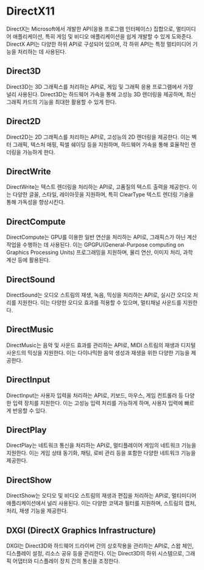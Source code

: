 # DirectX11
DirectX는 Microsoft에서 개발한 API(응용 프로그램 인터페이스) 집합으로, 멀티미디어 애플리케이션, 특히 게임 및 비디오 애플리케이션을 쉽게 개발할 수 있게 도와준다. DirectX API는 다양한 하위 API로 구성되어 있으며, 각 하위 API는 특정 멀티미디어 기능을 처리하는 데 사용된다. 

## Direct3D
Direct3D는 3D 그래픽스를 처리하는 API로, 게임 및 그래픽 응용 프로그램에서 가장 널리 사용된다. Direct3D는 하드웨어 가속을 통해 고성능 3D 렌더링을 제공하며, 최신 그래픽 카드의 기능을 최대한 활용할 수 있게 한다.

## Direct2D
Direct2D는 2D 그래픽스를 처리하는 API로, 고성능의 2D 렌더링을 제공한다. 이는 벡터 그래픽, 텍스처 매핑, 픽셀 쉐이딩 등을 지원하며, 하드웨어 가속을 통해 효율적인 렌더링을 가능하게 한다.

## DirectWrite
DirectWrite는 텍스트 렌더링을 처리하는 API로, 고품질의 텍스트 출력을 제공한다. 이는 다양한 글꼴, 스타일, 레이아웃을 지원하며, 특히 ClearType 텍스트 렌더링 기술을 통해 가독성을 향상시킨다.

## DirectCompute
DirectCompute는 GPU를 이용한 일반 연산을 처리하는 API로, 그래픽스가 아닌 계산 작업을 수행하는 데 사용된다. 이는 GPGPU(General-Purpose computing on Graphics Processing Units) 프로그래밍을 지원하며, 물리 연산, 이미지 처리, 과학 계산 등에 활용된다.

## DirectSound
DirectSound는 오디오 스트림의 재생, 녹음, 믹싱을 처리하는 API로, 실시간 오디오 처리를 지원한다. 이는 다양한 오디오 효과를 적용할 수 있으며, 멀티채널 사운드를 지원한다.

## DirectMusic
DirectMusic는 음악 및 사운드 효과를 관리하는 API로, MIDI 스트림의 재생과 디지털 사운드의 믹싱을 지원한다. 이는 다이나믹한 음악 생성과 재생을 위한 다양한 기능을 제공한다.

## DirectInput
DirectInput는 사용자 입력을 처리하는 API로, 키보드, 마우스, 게임 컨트롤러 등 다양한 입력 장치를 지원한다. 이는 고성능 입력 처리를 가능하게 하며, 사용자 입력에 빠르게 반응할 수 있다.

## DirectPlay
DirectPlay는 네트워크 통신을 처리하는 API로, 멀티플레이어 게임의 네트워크 기능을 지원한다. 이는 게임 상태 동기화, 채팅, 로비 관리 등을 포함한 다양한 네트워크 기능을 제공한다.

## DirectShow
DirectShow는 오디오 및 비디오 스트림의 재생과 편집을 처리하는 API로, 멀티미디어 애플리케이션에서 널리 사용된다. 이는 다양한 코덱과 필터를 지원하며, 스트림의 캡처, 처리, 재생 기능을 제공한다.

## DXGI (DirectX Graphics Infrastructure)
DXGI는 Direct3D와 하드웨어 드라이버 간의 상호작용을 관리하는 API로, 스왑 체인, 디스플레이 설정, 리소스 공유 등을 관리한다. 이는 Direct3D의 하위 시스템으로, 그래픽 어댑터와 디스플레이 장치 간의 통신을 조정한다.